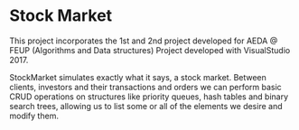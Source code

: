# Stock Market 

This project incorporates the 1st and 2nd project developed for AEDA @ FEUP (Algorithms and Data structures)
Project developed with VisualStudio 2017.

StockMarket simulates exactly what it says, a stock market.
Between clients, investors and their transactions and orders we can perform basic CRUD operations on structures like priority queues, hash tables and binary search trees,
allowing us to list some or all of the elements we desire and modify them.